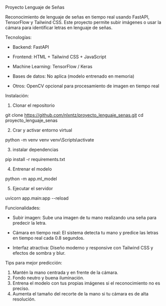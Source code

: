 Proyecto Lenguaje de Señas

Reconocimiento de lenguaje de señas en tiempo real usando FastAPI, TensorFlow y Tailwind CSS. Este proyecto permite subir imágenes o usar la cámara para identificar letras en lenguaje de señas.

Tecnologías:

- Backend: FastAPI

- Frontend: HTML + Tailwind CSS + JavaScript

- Machine Learning: TensorFlow / Keras

- Bases de datos: No aplica (modelo entrenado en memoria)

- Otros: OpenCV opcional para procesamiento de imagen en tiempo real 

Instalación:

1. Clonar el repositorio

git clone https://github.com/nlxntz/proyecto_lenguaje_senas.git
cd proyecto_lenguaje_senas

2. Crar y activar entorno virtual

python -m venv venv
venv\Scripts\activate

3. instalar dependencias

pip install -r requirements.txt

4. Entrenar el modelo

python -m app.ml_model

5. Ejecutar el servidor

uvicorn app.main:app --reload

Funcionalidades:

- Subir imagen: Sube una imagen de tu mano realizando una seña para predecir la letra.

- Cámara en tiempo real: El sistema detecta tu mano y predice las letras en tiempo real cada 0.8 segundos.

- Interfaz atractiva: Diseño moderno y responsive con Tailwind CSS y efectos de sombra y blur.

Tips para mejor predicción:

1. Mantén la mano centrada y en frente de la cámara.
2. Fondo neutro y buena iluminación.
3. Entrena el modelo con tus propias imágenes si el reconocimiento no es preciso.
4. Aumenta el tamaño del recorte de la mano si tu cámara es de alta resolución.
